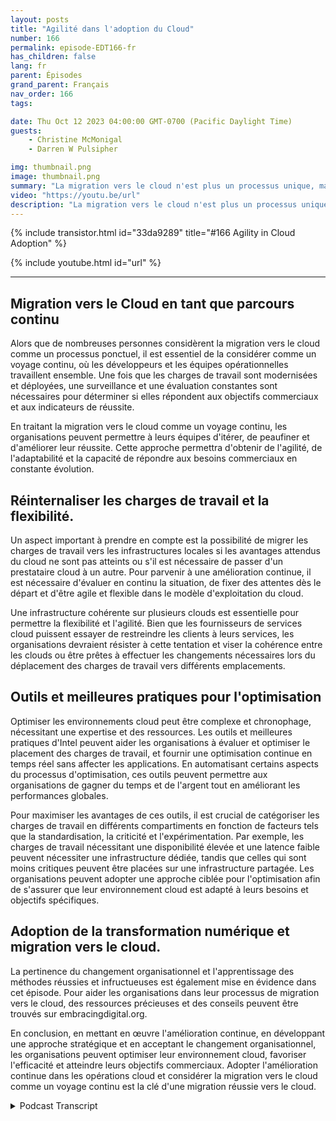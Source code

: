 ```yaml
---
layout: posts
title: "Agilité dans l'adoption du Cloud"
number: 166
permalink: episode-EDT166-fr
has_children: false
lang: fr
parent: Épisodes
grand_parent: Français
nav_order: 166
tags:

date: Thu Oct 12 2023 04:00:00 GMT-0700 (Pacific Daylight Time)
guests:
    - Christine McMonigal
    - Darren W Pulsipher

img: thumbnail.png
image: thumbnail.png
summary: "La migration vers le cloud n'est plus un processus unique, mais plutôt un voyage continu qui nécessite une évaluation, une surveillance et un ajustement constants pour atteindre les objectifs commerciaux. Dans cet épisode de notre podcast, l'animateur Darren Pulsipher discute avec l'invitée Christine McMonigal de l'importance d'adopter l'amélioration continue dans les opérations cloud."
video: "https://youtu.be/url"
description: "La migration vers le cloud n'est plus un processus unique, mais plutôt un voyage continu qui nécessite une évaluation, une surveillance et un ajustement constants pour atteindre les objectifs commerciaux. Dans cet épisode de notre podcast, l'animateur Darren Pulsipher discute avec l'invitée Christine McMonigal de l'importance d'adopter l'amélioration continue dans les opérations cloud."
---
```


<div>
{% include transistor.html id="33da9289" title="#166 Agility in Cloud Adoption" %}

{% include youtube.html id="url" %}
</div>

---

## Migration vers le Cloud en tant que parcours continu

Alors que de nombreuses personnes considèrent la migration vers le cloud comme un processus ponctuel, il est essentiel de la considérer comme un voyage continu, où les développeurs et les équipes opérationnelles travaillent ensemble. Une fois que les charges de travail sont modernisées et déployées, une surveillance et une évaluation constantes sont nécessaires pour déterminer si elles répondent aux objectifs commerciaux et aux indicateurs de réussite.

En traitant la migration vers le cloud comme un voyage continu, les organisations peuvent permettre à leurs équipes d'itérer, de peaufiner et d'améliorer leur réussite. Cette approche permettra d'obtenir de l'agilité, de l'adaptabilité et la capacité de répondre aux besoins commerciaux en constante évolution.

## Réinternaliser les charges de travail et la flexibilité.

Un aspect important à prendre en compte est la possibilité de migrer les charges de travail vers les infrastructures locales si les avantages attendus du cloud ne sont pas atteints ou s'il est nécessaire de passer d'un prestataire cloud à un autre. Pour parvenir à une amélioration continue, il est nécessaire d'évaluer en continu la situation, de fixer des attentes dès le départ et d'être agile et flexible dans le modèle d'exploitation du cloud.

Une infrastructure cohérente sur plusieurs clouds est essentielle pour permettre la flexibilité et l'agilité. Bien que les fournisseurs de services cloud puissent essayer de restreindre les clients à leurs services, les organisations devraient résister à cette tentation et viser la cohérence entre les clouds ou être prêtes à effectuer les changements nécessaires lors du déplacement des charges de travail vers différents emplacements.

## Outils et meilleures pratiques pour l'optimisation

Optimiser les environnements cloud peut être complexe et chronophage, nécessitant une expertise et des ressources. Les outils et meilleures pratiques d'Intel peuvent aider les organisations à évaluer et optimiser le placement des charges de travail, et fournir une optimisation continue en temps réel sans affecter les applications. En automatisant certains aspects du processus d'optimisation, ces outils peuvent permettre aux organisations de gagner du temps et de l'argent tout en améliorant les performances globales.

Pour maximiser les avantages de ces outils, il est crucial de catégoriser les charges de travail en différents compartiments en fonction de facteurs tels que la standardisation, la criticité et l'expérimentation. Par exemple, les charges de travail nécessitant une disponibilité élevée et une latence faible peuvent nécessiter une infrastructure dédiée, tandis que celles qui sont moins critiques peuvent être placées sur une infrastructure partagée. Les organisations peuvent adopter une approche ciblée pour l'optimisation afin de s'assurer que leur environnement cloud est adapté à leurs besoins et objectifs spécifiques.

## Adoption de la transformation numérique et migration vers le cloud.

La pertinence du changement organisationnel et l'apprentissage des méthodes réussies et infructueuses est également mise en évidence dans cet épisode. Pour aider les organisations dans leur processus de migration vers le cloud, des ressources précieuses et des conseils peuvent être trouvés sur embracingdigital.org.

En conclusion, en mettant en œuvre l'amélioration continue, en développant une approche stratégique et en acceptant le changement organisationnel, les organisations peuvent optimiser leur environnement cloud, favoriser l'efficacité et atteindre leurs objectifs commerciaux. Adopter l'amélioration continue dans les opérations cloud et considérer la migration vers le cloud comme un voyage continu est la clé d'une migration réussie vers le cloud.



<details>
<summary> Podcast Transcript </summary>

<p></p>

</details>
